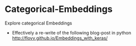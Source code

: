 # Categorical-Embeddings
Explore categorical Embeddings

* Effectively a re-write of the following blog-post in python http://flovv.github.io/Embeddings_with_keras/
